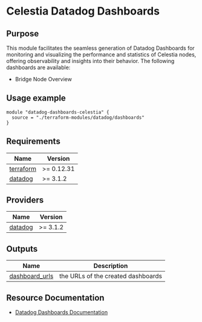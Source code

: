 # Celestia Datadog Dashboards

## Purpose

This module facilitates the seamless generation of Datadog Dashboards for monitoring and visualizing the performance and statistics of Celestia nodes, offering observability and insights into their behavior. The following dashboards are available:

- Bridge Node Overview

## Usage example

```hcl
module "datadog-dashboards-celestia" {
  source = "./terraform-modules/datadog/dashboards"
}
```

<!-- BEGIN_TF_DOCS -->
## Requirements

| Name | Version |
|------|---------|
| <a name="requirement_terraform"></a> [terraform](#requirement_terraform) | >= 0.12.31 |
| <a name="requirement_datadog"></a> [datadog](#requirement_datadog) | >= 3.1.2 |

## Providers

| Name | Version |
|------|---------|
| <a name="provider_datadog"></a> [datadog](#provider_datadog) | >= 3.1.2 |

## Outputs

| Name | Description |
|------|-------------|
| <a name="output_dashboard_urls"></a> [dashboard_urls](#output_dashboard_urls) | the URLs of the created dashboards |
<!-- END_TF_DOCS -->
## Resource Documentation
* [Datadog Dashboards Documentation](https://docs.datadoghq.com/dashboards/)
